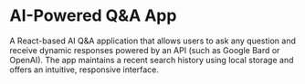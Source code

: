 # AI-Powered Q&A App
A React-based AI Q&A application that allows users to ask any question and receive dynamic responses powered by an API (such as Google Bard or OpenAI). The app maintains a recent search history using local storage and offers an intuitive, responsive interface.
